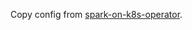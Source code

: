 Copy config from [spark-on-k8s-operator](https://github.com/GoogleCloudPlatform/spark-on-k8s-operator/blob/master/spark-docker/conf).
